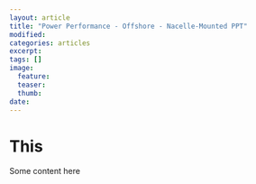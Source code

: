 ```yaml
---
layout: article
title: "Power Performance - Offshore - Nacelle-Mounted PPT"
modified:
categories: articles
excerpt: 
tags: []
image: 
  feature:
  teaser: 
  thumb:
date: 
---
```


# This
Some content here
